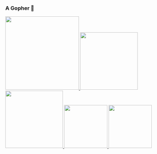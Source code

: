 ### A Gopher 👋

<!--
**yiGmMk/yiGmMk** is a ✨ _special_ ✨ repository because its `README.md` (this file) appears on your GitHub profile.

Here are some ideas to get you started:

- 🔭 C++/Go
- 🌱 
- 👯 
- 🤔 
- 💬 
- 📫 
- 😄 
- ⚡ 
-->
<a href="/">
  <img height="230em" src="https://github-profile-summary-cards.vercel.app/api/cards/profile-details?username=yiGmMk&theme=github">
  <img height="180em" src="https://github-readme-stats.vercel.app/api?username=yiGmMk&show_icons=true&include_all_commits=true&count_private=true" />
  <img height="180em" src="https://github-readme-stats.vercel.app/api/top-langs?username=yiGmMk&layout=compact&exclude_repo=yiGmMk.github.io&langs_count=8" />
  <img height="135em" src="https://github-readme-stats.vercel.app/api/pin?username=yiGmMk&repo=coding-practicing" />
  <img height="135em" src="https://github-readme-stats.vercel.app/api/pin?username=yiGmMk&repo=zero-paopao" />
</a>
